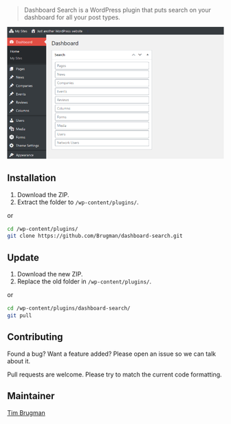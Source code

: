 > Dashboard Search is a WordPress plugin that puts search on your dashboard for all your post types.

![screenshot](/screenshot.png)

## Installation

1. Download the ZIP.
1. Extract the folder to `/wp-content/plugins/`.

or

```sh
cd /wp-content/plugins/
git clone https://github.com/Brugman/dashboard-search.git
```

## Update

1. Download the new ZIP.
1. Replace the old folder in `/wp-content/plugins/`.

or

```sh
cd /wp-content/plugins/dashboard-search/
git pull
```

## Contributing

Found a bug? Want a feature added? Please open an issue so we can talk about it.

Pull requests are welcome. Please try to match the current code formatting.

## Maintainer

[Tim Brugman](https://github.com/Brugman)